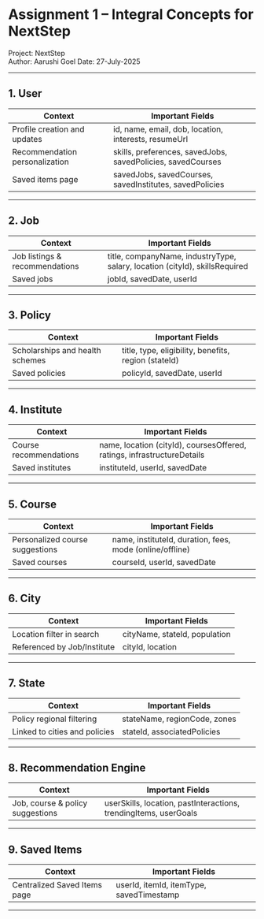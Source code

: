 # Assignment 1 – Integral Concepts for NextStep

Project: NextStep  
Author: Aarushi Goel
Date: 27-July-2025  

---

## 1. User

| Context                         | Important Fields                                     |
|----------------------------------|------------------------------------------------------|
| Profile creation and updates     | id, name, email, dob, location, interests, resumeUrl |
| Recommendation personalization   | skills, preferences, savedJobs, savedPolicies, savedCourses |
| Saved items page                 | savedJobs, savedCourses, savedInstitutes, savedPolicies |

---

## 2. Job

| Context                       | Important Fields                                  |
|-------------------------------|---------------------------------------------------|
| Job listings & recommendations | title, companyName, industryType, salary, location (cityId), skillsRequired |
| Saved jobs                    | jobId, savedDate, userId                    |

---

## 3. Policy

| Context                         | Important Fields                                  |
|----------------------------------|---------------------------------------------------|
| Scholarships and health schemes  | title, type, eligibility, benefits, region (stateId) |
| Saved policies                   | policyId, savedDate, userId                |

---

## 4. Institute

| Context                       | Important Fields                                  |
|-------------------------------|---------------------------------------------------|
| Course recommendations         | name, location (cityId), coursesOffered, ratings, infrastructureDetails |
| Saved institutes               | instituteId, userId, savedDate             |

---

## 5. Course

| Context                         | Important Fields                                  |
|----------------------------------|---------------------------------------------------|
| Personalized course suggestions  | name, instituteId, duration, fees, mode (online/offline) |
| Saved courses                    | courseId, userId, savedDate                |

---

## 6. City

| Context                      | Important Fields                                  |
|------------------------------|---------------------------------------------------|
| Location filter in search     | cityName, stateId, population              |
| Referenced by Job/Institute   | cityId, location                             |

---

## 7. State

| Context                       | Important Fields                                  |
|-------------------------------|---------------------------------------------------|
| Policy regional filtering      | stateName, regionCode, zones               |
| Linked to cities and policies  | stateId, associatedPolicies                  |

---

## 8. Recommendation Engine

| Context                           | Important Fields                                  |
|------------------------------------|---------------------------------------------------|
| Job, course & policy suggestions   | userSkills, location, pastInteractions, trendingItems, userGoals |

---

## 9. Saved Items

| Context                           | Important Fields                                  |
|------------------------------------|---------------------------------------------------|
| Centralized Saved Items page       | userId, itemId, itemType, savedTimestamp  |

---
